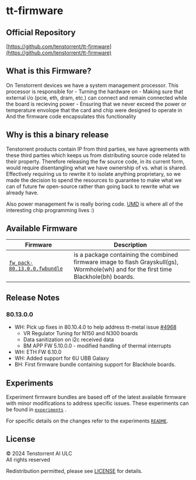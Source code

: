 # tt-firmware

## Official Repository
[https://github.com/tenstorrent/tt-firmware](https://github.com/tenstorrent/tt-firmware)

## What is this Firmware?

On Tenstorrent devices we have a system management processor.
This processor is responsible for
    - Turning the hardware on
    - Making sure that external i/o (pcie, eth, dram, etc.) can connect and remain connected while the board is recieving power
    - Ensuring that we never exceed the power or temperature envolope that the card and chip were designed to operate in
And the firmware code encapsulates this functionality

## Why is this a binary release

Tenstorrent products contain IP from third parties, we have agreements with these third parties which keeps us from distributing source code related to their property.
Therefore releasing the fw source code, in its current form, would require disentangling what we have ownership of vs. what is shared. Effectively requiring us to rewrite it to isolate anything proprietary, so we made the decision to spend the resources to
guarantee to make what we can of future fw open-source rather than going back to rewrite what we already have.

Also power management fw is really boring code. [UMD](https://github.com/tenstorrent/tt-umd) is where all of the interesting chip programming lives :)

## Available Firmware

| Firmware | Description |
| --- | --- |
| [`fw_pack-80.13.0.0.fwbundle`](fw_pack-80.13.0.0.fwbundle) | is a package containing the  combined firmware image to flash Grayskull(gs),  Wormhole(wh) and for the first time Blackhole(bh) boards.|

## Release Notes

### 80.13.0.0
- WH: Pick up fixes in 80.10.4.0 to help address tt-metal issue [#4968](https://github.com/tenstorrent-metal/tt-metal/issues/4968)
  - VR Regulator Tuning for N150 and N300 boards
  - Data sanitization on i2c received data
  - BM APP FW 5.10.0.0 - modified handling of thermal interrupts
- WH: ETH FW 6.10.0
- WH: Added support for 6U UBB Galaxy
- BH: First firmware bundle containing support for Blackhole boards.


## Experiments

Experiment firmware bundles are based off of the latest available firmware with minor modifications to address specific issues. These experiments can be found in [`experiments`](experiments/) .

For specific details on the changes refer to the experiments [`README`](experiments/README.md).

## License
© 2024 Tenstorrent AI ULC<br/>
All rights reserved

Redistribution permitted, please see [LICENSE](LICENSE) for details.
